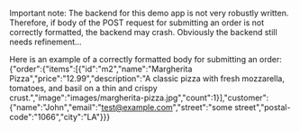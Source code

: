 Important note: The backend for this demo app is not very robustly written. Therefore, if body of the POST request for submitting an order is not correctly formatted, the backend may crash. Obviously the backend still needs refinement...

Here is an example of a correctly formatted body for submitting an order:
{"order":{"items":[{"id":"m2","name":"Margherita Pizza","price":"12.99","description":"A classic pizza with fresh mozzarella, tomatoes, and basil on a thin and crispy crust.","image":"images/margherita-pizza.jpg","count":1}],"customer":{"name":"John","email":"test@example.com","street":"some street","postal-code":"1066","city":"LA"}}}

